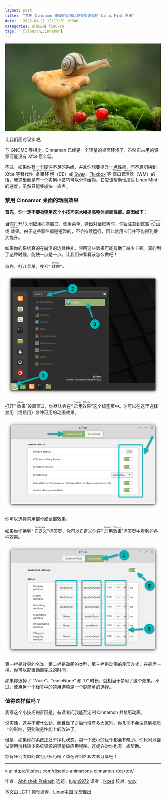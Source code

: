 ```yaml
---
layout: post
title:	"禁用 Cinnamon 桌面的动画以略微加速你的 Linux Mint 系统"
date:	2022-04-22 12:11:01 +0800 
categories:	桌面应用 linuxcn 
tags:	[linuxcn,Cinnamon]
---
```



![](/Asserts/Images/album/202204/22/121054zccs5lcss57lt96e.jpg)


让我们面对现实吧。


与 GNOME 等相比，Cinnamon 已经是一个轻量的桌面环境了。虽然它占用的资源可能没有 Xfce 那么低。


不过，如果你有一个硬件不足的系统，并且你想要提升一点性能，而不想切换到 Xfce 等替代性<ruby> 桌面环境 <rt>  Desktop Environment </rt></ruby>（DE）或 [Sway](https://itsfoss.com/sway-window-manager/)、[Fluxbox](http://fluxbox.org/) 等<ruby> 窗口管理器 <rt>  Window Manager </rt></ruby>（WM）的话，我这里倒是有一个实用小技巧可以分享给你。它应该帮助你加快 Linux Mint 的速度，虽然只能够加快一点点。


### 禁用 Cinnamon 桌面的动画效果


**首先，你一定不要指望用这个小技巧来大幅提高整体桌面性能。原因如下：**


当你打开/关闭应用程序窗口、使用菜单、弹出对话框等时，你会注意到这些<ruby> 动画 <rt>  animations </rt></ruby>或<ruby> 效果 <rt>  effects </rt></ruby>。由于这些事件都是短暂的，不会持续运行，因此禁用它们并不能得到很大提升。


如果你的系统真的在崩溃的边缘挣扎，禁用这些效果可能有助于减少卡顿。真的到了这种时候，能快一点是一点。让我们来看看该怎么做吧！


首先，打开菜单，搜索“<ruby> 效果 <rt>  effects </rt></ruby>”。


![打开 Linux Mint Cinnamon 的效果设置](/Asserts/Images/album/202204/22/121101iggk24h5445z4p24.png)


打开“<ruby> 效果 <rt>  effects </rt></ruby>”设置窗口，你默认会在“<ruby> 启用效果 <rt>  Enable Effects </rt></ruby>”这个标签页中。你可以在这里选择禁用（或启用）各种可用的动画效果。


![禁用 Linux Mint Cinnamon 桌面的动画](/Asserts/Images/album/202204/22/121101icrrr6cqc45946pw.png)


你可以选择禁用部分或全部效果。


如果你切换到“<ruby> 自定义 <rt>  Customize </rt></ruby>”标签页，你可以自定义你在“<ruby> 启用效果 <rt>  Enable Effects </rt></ruby>”标签页中看到的各种效果。


![自定义 Linux Mint Cinnamon 中的窗口动画](/Asserts/Images/album/202204/22/121102wgpgxgphhppvqqxm.png)


第一栏是效果的名称，第二栏是动画的类型，第三栏是动画的展示方式，在最后一栏，你可以配置动画完成的时间。


如果你选择了 “None”、“easeNone” 和 “0” 时长，就相当于禁用了这个效果。不过，使用另一个标签中的禁用选项是一个更简单的选择。


### 值得这样做吗？


我写这个小技巧的原因是，有读者问我能否定制 Cinnamon 并禁用动画。


说实话，这并不费什么劲，而且做了之后也没有多大区别。你几乎不会注意到视觉上的影响，更别说是性能上的改进了。


但是，如果你的系统正处于挣扎状态，每一个微小的优化都会有帮助。你也可以尝试使用消耗较少系统资源的轻量级应用程序。这或许对你也有一点帮助。


你有任何类似的优化小技巧吗？请在评论区和大家分享吧！




---


via: <https://itsfoss.com/disable-animations-cinnamon-desktop/>


作者：[Abhishek Prakash](https://itsfoss.com/author/abhishek/) 选题：[lujun9972](https://github.com/lujun9972) 译者：[lkxed](https://github.com/lkxed) 校对：[wxy](https://github.com/wxy)


本文由 [LCTT](https://github.com/LCTT/TranslateProject) 原创编译，[Linux中国](https://linux.cn/) 荣誉推出
